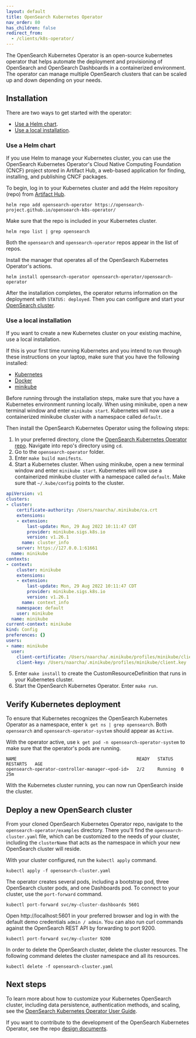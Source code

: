 ```yaml
---
layout: default
title: OpenSearch Kubernetes Operator
nav_order: 80
has_children: false
redirect_from:
  - /clients/k8s-operator/
---
```


The OpenSearch Kubernetes Operator is an open-source kubernetes operator that helps automate the deployment and provisioning of OpenSearch and OpenSearch Dashboards in a containerized environment. The operator can manage multiple OpenSearch clusters that can be scaled up and down depending on your needs. 


## Installation 

There are two ways to get started with the operator:

- [Use a Helm chart](#use-a-helm-chart).
- [Use a local installation](#use-a-local-installation).

### Use a Helm chart

If you use Helm to manage your Kubernetes cluster, you can use the OpenSearch Kubernetes Operator's Cloud Native Computing Foundation (CNCF) project stored in Artifact Hub, a web-based application for finding, installing, and publishing CNCF packages. 

To begin, log in to your Kubernetes cluster and add the Helm repository (repo) from [Artifact Hub](https://artifacthub.io/packages/helm/opensearch-operator/opensearch-operator/). 

```
helm repo add opensearch-operator https://opensearch-project.github.io/opensearch-k8s-operator/
```

Make sure that the repo is included in your Kubernetes cluster. 

```
helm repo list | grep opensearch
```

Both the `opensearch` and `opensearch-operator` repos appear in the list of repos.


Install the manager that operates all of the OpenSearch Kubernetes Operator's actions. 

```
helm install opensearch-operator opensearch-operator/opensearch-operator
```

After the installation completes, the operator returns information on the deployment with `STATUS: deployed`. Then you can configure and start your [OpenSearch cluster](#deploy-a-new-opensearch-cluster).

### Use a local installation

If you want to create a new Kubernetes cluster on your existing machine, use a local installation. 

If this is your first time running Kubernetes and you intend to run through these instructions on your laptop, make sure that you have the following installed: 

- [Kubernetes](https://kubernetes.io/docs/tasks/tools/) 
- [Docker](https://docs.docker.com/engine/install/)
- [minikube](https://minikube.sigs.k8s.io/docs/start/)

Before running through the installation steps, make sure that you have a Kubernetes environment running locally. When using minikube, open a new terminal window and enter `minikube start`. Kubernetes will now use a containerized minikube cluster with a namespace called `default`.

Then install the OpenSearch Kubernetes Operator using the following steps:

1. In your preferred directory, clone the [OpenSearch Kubernetes Operator repo](https://github.com/Opster/opensearch-k8s-operator). Navigate into repo's directory using `cd`.
2. Go to the `opensearch-operator` folder.
3. Enter `make build manifests`.
4. Start a Kubernetes cluster. When using minikube, open a new terminal window and enter `minikube start`. Kubernetes will now use a containerized minikube cluster with a namespace called `default`. Make sure that `~/.kube/config` points to the cluster.

```yml
apiVersion: v1
clusters:
- cluster:
    certificate-authority: /Users/naarcha/.minikube/ca.crt
    extensions:
    - extension:
        last-update: Mon, 29 Aug 2022 10:11:47 CDT
        provider: minikube.sigs.k8s.io
        version: v1.26.1
      name: cluster_info
    server: https://127.0.0.1:61661
  name: minikube
contexts:
- context:
    cluster: minikube
    extensions:
    - extension:
        last-update: Mon, 29 Aug 2022 10:11:47 CDT
        provider: minikube.sigs.k8s.io
        version: v1.26.1
      name: context_info
    namespace: default
    user: minikube
  name: minikube
current-context: minikube
kind: Config
preferences: {}
users:
- name: minikube
  user:
    client-certificate: /Users/naarcha/.minikube/profiles/minikube/client.crt
    client-key: /Users/naarcha/.minikube/profiles/minikube/client.key
```    
   
5. Enter `make install` to create the CustomResourceDefinition that runs in your Kubernetes cluster. 
6. Start the OpenSearch Kubernetes Operator. Enter `make run`. 

## Verify Kubernetes deployment

To ensure that Kubernetes recognizes the OpenSearch Kubernetes Operator as a namespace, enter `k get ns | grep opensearch`. Both `opensearch` and `opensearch-operator-system` should appear as `Active`.

With the operator active, use `k get pod -n opensearch-operator-system` to make sure that the operator's pods are running. 

```
NAME                                              READY   STATUS   RESTARTS   AGE
opensearch-operator-controller-manager-<pod-id>   2/2     Running  0          25m
```

With the Kubernetes cluster running, you can now run OpenSearch inside the cluster.

## Deploy a new OpenSearch cluster

From your cloned OpenSearch Kubernetes Operator repo, navigate to the `opensearch-operator/examples` directory. There you'll find the `opensearch-cluster.yaml` file, which can be customized to the needs of your cluster, including the `clusterName` that acts as the namespace in which your new OpenSearch cluster will reside.

With your cluster configured, run the `kubectl apply` command.

```
kubectl apply -f opensearch-cluster.yaml
```

The operator creates several pods, including a bootstrap pod, three OpenSearch cluster pods, and one Dashboards pod. To connect to your cluster, use the `port-forward` command.

```
kubectl port-forward svc/my-cluster-dashboards 5601
```

Open http://localhost:5601 in your preferred browser and log in with the default demo credentials `admin / admin`. You can also run curl commands against the OpenSearch REST API by forwarding to port 9200.

```
kubectl port-forward svc/my-cluster 9200
```

In order to delete the OpenSearch cluster, delete the cluster resources. The following command deletes the cluster namespace and all its resources.

```
kubectl delete -f opensearch-cluster.yaml
```

## Next steps

To learn more about how to customize your Kubernetes OpenSearch cluster, including data persistence, authentication methods, and scaling, see the [OpenSearch Kubernetes Operator User Guide](https://github.com/Opster/opensearch-k8s-operator/blob/main/docs/userguide/main.md). 

If you want to contribute to the development of the OpenSearch Kubernetes Operator, see the repo [design documents](https://github.com/Opster/opensearch-k8s-operator/blob/main/docs/designs/high-level.md).